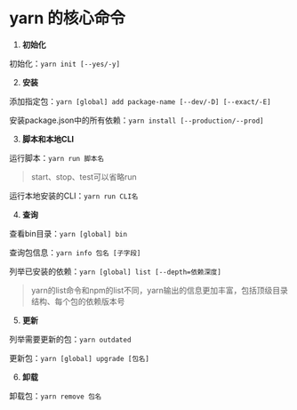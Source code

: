 # yarn 的核心命令

1. **初始化**

初始化：```yarn init [--yes/-y]```

2. **安装**

添加指定包：```yarn [global] add package-name [--dev/-D] [--exact/-E]```

安装package.json中的所有依赖：```yarn install [--production/--prod]```

3. **脚本和本地CLI**

运行脚本：```yarn run 脚本名``` 

> start、stop、test可以省略run

运行本地安装的CLI：```yarn run CLI名```

4. **查询**

查看bin目录：```yarn [global] bin```

查询包信息：```yarn info 包名 [子字段]```

列举已安装的依赖：```yarn [global] list [--depth=依赖深度]```

> yarn的list命令和npm的list不同，yarn输出的信息更加丰富，包括顶级目录结构、每个包的依赖版本号

5. **更新**

列举需要更新的包：```yarn outdated```

更新包：```yarn [global] upgrade [包名]```

6. **卸载**

卸载包：```yarn remove 包名```